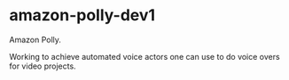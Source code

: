 # amazon-polly-dev1
Amazon Polly.

Working to achieve automated voice actors one can use to do voice overs for video projects.
